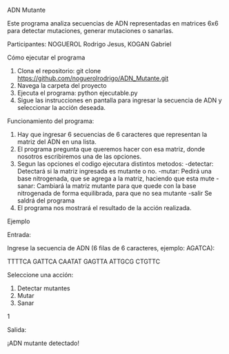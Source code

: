 ADN Mutante

Este programa analiza secuencias de ADN representadas en matrices 6x6 para detectar mutaciones, generar mutaciones o sanarlas.

Participantes: NOGUEROL Rodrigo Jesus, KOGAN Gabriel

Cómo ejecutar el programa

1.  Clona el repositorio: git clone https://github.com/noguerolrodrigo/ADN_Mutante.git
2.  Navega la carpeta del proyecto
3.  Ejecuta el programa: python ejecutable.py
4.  Sigue las instrucciones en pantalla para ingresar la secuencia de ADN y seleccionar la acción deseada.

Funcionamiento del programa:

1.  Hay que ingresar 6 secuencias de 6 caracteres que representan la matriz del ADN en una lista.
2.  El programa pregunta que queremos hacer con esa matriz, donde nosotros escribiremos una de las opciones.
3.  Segun las opciones el codigo ejecutara distintos metodos: 
-detectar: Detectará si la matriz ingresada es mutante o no.
-mutar: Pedirá una base nitrogenada, que se agrega a la matriz, haciendo que esta mute
-sanar: Cambiará la matriz mutante para que quede con la base nitrogenada de forma equilibrada, para que no sea mutante
-salir Se saldrá del programa
4.  El programa nos mostrará el resultado de la acción realizada.

Ejemplo

Entrada:

Ingrese la secuencia de ADN (6 filas de 6 caracteres, ejemplo: AGATCA):

TTTTCA
GATTCA
CAATAT
GAGTTA
ATTGCG
CTGTTC

Seleccione una acción:

1. Detectar mutantes
2. Mutar
3. Sanar

1

Salida:

¡ADN mutante detectado!
